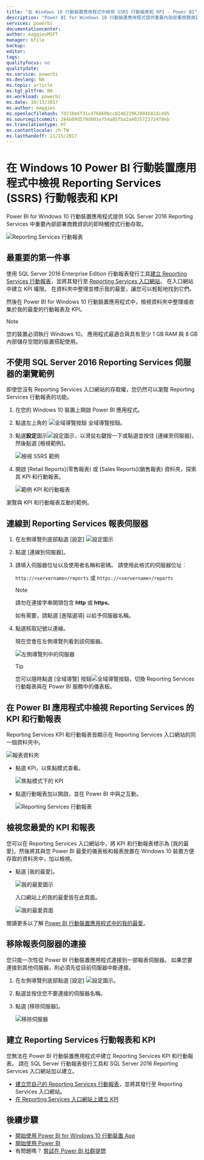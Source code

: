 ```yaml
---
title: "在 Windows 10 行動裝置應用程式中檢視 SSRS 行動報表和 KPI - Power BI"
description: "Power BI for Windows 10 行動裝置應用程式提供重要內部部署商務資訊的即時觸控式行動存取。"
services: powerbi
documentationcenter: 
author: maggiesMSFT
manager: kfile
backup: 
editor: 
tags: 
qualityfocus: no
qualitydate: 
ms.service: powerbi
ms.devlang: NA
ms.topic: article
ms.tgt_pltfrm: NA
ms.workload: powerbi
ms.date: 10/13/2017
ms.author: maggies
ms.openlocfilehash: 7d210e6f31cd76060bcc824622962804b82dc495
ms.sourcegitcommit: 284b09d579d601e754a05fba2a4025723724f8eb
ms.translationtype: HT
ms.contentlocale: zh-TW
ms.lasthandoff: 11/15/2017
---
```

# <a name="view-reporting-services-ssrs-mobile-reports-and-kpis-in-the-windows-10-power-bi-mobile-app"></a>在 Windows 10 Power BI 行動裝置應用程式中檢視 Reporting Services (SSRS) 行動報表和 KPI
Power BI for Windows 10 行動裝置應用程式提供 SQL Server 2016 Reporting Services 中重要內部部署商務資訊的即時觸控式行動存取。 

![Reporting Services 行動報表](media/mobile-app-windows-10-ssrs-kpis-mobile-reports/power-bi-ssrs-mobile-report.png)

## <a name="first-things-first"></a>最重要的第一件事
使用 SQL Server 2016 Enterprise Edition 行動報表發行工具[建立 Reporting Services 行動報表](https://msdn.microsoft.com/library/mt652547.aspx)，並將其發行至 [Reporting Services 入口網站](https://msdn.microsoft.com/library/mt637133.aspx)。 在入口網站中建立 KPI 權限。 在資料夾中整理並標示我的最愛，讓您可以輕鬆地找到它們。 

然後在 Power BI for Windows 10 行動裝置應用程式中，檢視資料夾中整理或收集於我的最愛的行動報表及 KPI。 

> [!NOTE]
> 您的裝置必須執行 Windows 10。 應用程式最適合與具有至少 1 GB RAM 與 8 GB 內部儲存空間的裝置搭配使用。
> 
> 

## <a name="explore-samples-without-a-sql-server-2016-reporting-services-server"></a>不使用 SQL Server 2016 Reporting Services 伺服器的瀏覽範例
即使您沒有 Reporting Services 入口網站的存取權，您仍然可以瀏覽 Reporting Services 行動報表的功能。

1. 在您的 Windows 10 裝置上開啟 Power BI 應用程式。
2. 點選左上角的 ![全域導覽按鈕](media/mobile-app-windows-10-ssrs-kpis-mobile-reports/powerbi_windows10_options_icon.png) 全域導覽按鈕。
3. 點選**設定**圖示![設定圖示](media/mobile-app-windows-10-ssrs-kpis-mobile-reports/power-bi-settings-icon.png)，以滑鼠右鍵按一下或點選並按住 [連線至伺服器]，然後點選 [檢視範例]。
   
   ![檢視 SSRS 範例](media/mobile-app-windows-10-ssrs-kpis-mobile-reports/power-bi-win10-connect-ssrs-samples.png)
4. 開啟 [Retail Reports]\(零售報表) 或 [Sales Reports]\(銷售報表) 資料夾，探索其 KPI 和行動報表。
   
   ![範例 KPI 和行動報表](media/mobile-app-windows-10-ssrs-kpis-mobile-reports/power-bi-win10-ssrs-sample-kpis.png)

瀏覽與 KPI 和行動報表互動的範例。

## <a name="connect-to-a-reporting-services-report-server"></a>連線到 Reporting Services 報表伺服器
1. 在左側導覽列底部點選 [設定] ![設定圖示](media/mobile-app-windows-10-ssrs-kpis-mobile-reports/power-bi-settings-icon.png)
2. 點選 [連線到伺服器]。
3. 請填入伺服器位址以及使用者名稱和密碼。 請使用此格式的伺服器位址︰
   
     `http://<servername>/reports` 或   `https://<servername>/reports`
   
   > [!NOTE]
   > 請勿在連接字串開頭包含 **http** 或 **https**。
   > 
   > 
   
    如有需要，請點選 [進階選項] 以給予伺服器名稱。
4. 點選核取記號以連線。 
   
   現在您會在左側導覽列看到該伺服器。
   
   ![左側導覽列中的伺服器](media/mobile-app-windows-10-ssrs-kpis-mobile-reports/power-bi-ssrs-mobile-report-server.png)
   
   >[!TIP]
   >您可以隨時點選 [全域導覽] 按鈕![全域導覽按鈕](media/mobile-app-windows-10-ssrs-kpis-mobile-reports/powerbi_windows10_options_icon.png)，切換 Reporting Services 行動報表與在 Power BI 服務中的儀表板。 
   > 

## <a name="view-reporting-services-kpis-and-mobile-reports-in-the-power-bi-app"></a>在 Power BI 應用程式中檢視 Reporting Services 的 KPI 和行動報表
Reporting Services KPI 和行動報表皆顯示在 Reporting Services 入口網站的同一個資料夾中。

![報表資料夾](media/mobile-app-windows-10-ssrs-kpis-mobile-reports/power-bi-ssrs-mobile-report-folders.png)

* 點選 KPI，以焦點模式查看。
  
    ![焦點模式下的 KPI](media/mobile-app-windows-10-ssrs-kpis-mobile-reports/power-bi-ssrs-mobile-report-kpis.png)
* 點選行動報表加以開啟，並在 Power BI 中與之互動。
  
    ![Reporting Services 行動報表](media/mobile-app-windows-10-ssrs-kpis-mobile-reports/power-bi-ssrs-mobile-report.png)

## <a name="view-your-favorite-kpis-and-reports"></a>檢視您最愛的 KPI 和報表
您可以在 Reporting Services 入口網站中，將 KPI 和行動報表標示為 [我的最愛]，然後將其與您 Power BI 最愛的儀表板和報表放置在 Windows 10 裝置方便存取的資料夾中，加以檢視。

* 點選 [我的最愛]。
  
   ![我的最愛圖示](media/mobile-app-windows-10-ssrs-kpis-mobile-reports/power-bi-ssrs-mobile-report-favorite-menu.png)
  
   入口網站上的我的最愛皆在此頁面。
  
   ![我的最愛頁面](media/mobile-app-windows-10-ssrs-kpis-mobile-reports/power-bi-windows-10-ssrs-favorites.png)

閱讀更多以了解 [Power BI 行動裝置應用程式中的我的最愛](mobile-apps-favorites.md)。

## <a name="remove-a-connection-to-a-report-server"></a>移除報表伺服器的連接
您只能一次性從 Power BI 行動裝置應用程式連接到一部報表伺服器。 如果您要連接到其他伺服器，則必須先從目前伺服器中斷連接。

1. 在左側導覽列底部點選 [設定] ![設定圖示](media/mobile-app-windows-10-ssrs-kpis-mobile-reports/power-bi-settings-icon.png)。
2. 點選並按住您不要連接的伺服器名稱。
3. 點選 [移除伺服器]。
   
    ![移除伺服器](media/mobile-app-windows-10-ssrs-kpis-mobile-reports/power-bi-windows-10-ssrs-remove-server-menu.png)

## <a name="create-reporting-services-mobile-reports-and-kpis"></a>建立 Reporting Services 行動報表和 KPI
您無法在 Power BI 行動裝置應用程式中建立 Reporting Services KPI 和行動報表。 請在 SQL Server 行動報表發行工具和 SQL Server 2016 Reporting Services 入口網站加以建立。

* [建立您自己的 Reporting Services 行動報表](https://msdn.microsoft.com/library/mt652547.aspx)，並將其發行至 Reporting Services 入口網站。
* [在 Reporting Services 入口網站上建立 KPI](https://msdn.microsoft.com/library/mt683632.aspx)

## <a name="next-steps"></a>後續步驟
* [開始使用 Power BI for Windows 10 行動裝置 App](mobile-windows-10-phone-app-get-started.md)  
* [開始使用 Power BI](service-get-started.md)  
* 有問題嗎？ [嘗試在 Power BI 社群提問](http://community.powerbi.com/)

